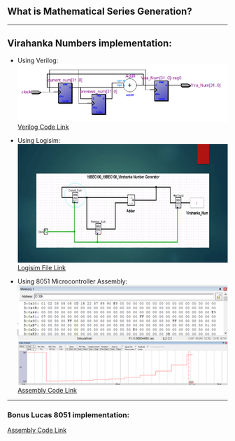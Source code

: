 ## What is Mathematical Series Generation?

---

## Virahanka Numbers implementation: 
* Using Verilog:
![viralogic](/Resourse/viralogic.png)
[Verilog Code Link]()

* Using Logisim:
![vng](/Resourse/Vira_Num_Generation.gif)
[Logisim File Link]()

* Using 8051 Microcontroller Assembly:
![vmo1](/Resourse/viramemout_1.png)
![vmo](/Resourse/viramemout.png)
[Assembly Code Link]()

---

### Bonus Lucas 8051 implementation:
[Assembly Code Link]()